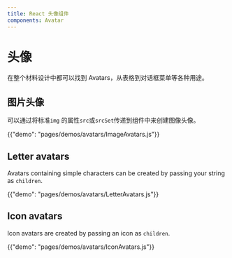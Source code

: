 ```yaml
---
title: React 头像组件
components: Avatar
---
```

# 头像

<p class="description">在整个材料设计中都可以找到 Avatars，从表格到对话框菜单等各种用途。</p>

## 图片头像

可以通过将标准` img ` 的属性` src `或` srcSet `传递到组件中来创建图像头像。

{{"demo": "pages/demos/avatars/ImageAvatars.js"}}

## Letter avatars

Avatars containing simple characters can be created by passing your string as `children`.

{{"demo": "pages/demos/avatars/LetterAvatars.js"}}

## Icon avatars

Icon avatars are created by passing an icon as `children`.

{{"demo": "pages/demos/avatars/IconAvatars.js"}}